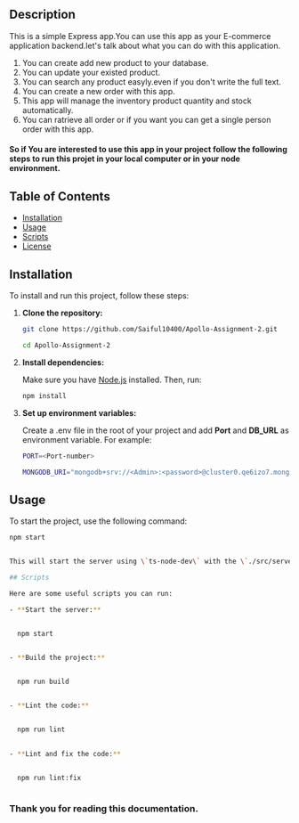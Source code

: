 


## Description

This is a simple Express app.You can use this app as your E-commerce application backend.let's talk about what you can do with this application.

1. You can create add new product to your database.
2. You can update your existed product.
3. You can search any product easyly.even if you don't write the full text.
4. You can create a new order with this app.
5. This app will manage the inventory product quantity and stock automatically.
6. You can ratrieve all order or if you want you can get a single person order with this app.

#### So if You are interested to use this app in your project follow the following steps to run this projet in your local computer or in your node environment.

## Table of Contents

- [Installation](#installation)
- [Usage](#usage)
- [Scripts](#scripts)
- [License](#license)

## Installation

To install and run this project, follow these steps:

1. **Clone the repository:**

   ```sh
   git clone https://github.com/Saiful10400/Apollo-Assignment-2.git

   cd Apollo-Assignment-2
   

2. **Install dependencies:**

   Make sure you have [Node.js](https://nodejs.org/) installed. Then, run:

   ```sh
   npm install

3. **Set up environment variables:**

   Create a .env file in the root of your project and add **Port** and **DB_URL** as environment variable. For example:

   ```sh
   PORT=<Port-number>

   MONGODB_URI="mongodb+srv://<Admin>:<password>@cluster0.qe6izo7.mongodb.net/?retryWrites=true&w=majority&appName=Cluster0"
   

## Usage

To start the project, use the following command:

```sh
npm start


This will start the server using \`ts-node-dev\` with the \`./src/server.ts\` file.

## Scripts

Here are some useful scripts you can run:

- **Start the server:**


  npm start
 

- **Build the project:**


  npm run build


- **Lint the code:**


  npm run lint
 

- **Lint and fix the code:**


  npm run lint:fix
 
````

 ### Thank you for reading this documentation.